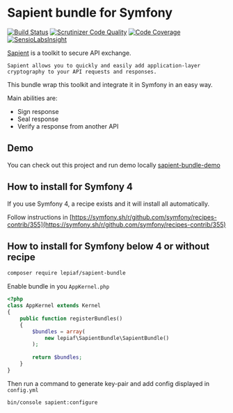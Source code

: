 # Sapient bundle for Symfony

[![Build Status](https://travis-ci.org/lepiaf/sapient-bundle.svg?branch=master)](https://travis-ci.org/lepiaf/sapient-bundle)
[![Scrutinizer Code Quality](https://scrutinizer-ci.com/g/lepiaf/sapient-bundle/badges/quality-score.png?b=master)](https://scrutinizer-ci.com/g/lepiaf/sapient-bundle/?branch=master)
[![Code Coverage](https://scrutinizer-ci.com/g/lepiaf/sapient-bundle/badges/coverage.png?b=master)](https://scrutinizer-ci.com/g/lepiaf/sapient-bundle/?branch=master)
[![SensioLabsInsight](https://insight.sensiolabs.com/projects/f6279110-ac35-47e3-9439-3416ece59667/mini.png)](https://insight.sensiolabs.com/projects/f6279110-ac35-47e3-9439-3416ece59667)

[Sapient](https://github.com/paragonie/sapient) is a toolkit to secure API exchange. 

```text
Sapient allows you to quickly and easily add application-layer cryptography to your API requests and responses.
```

This bundle wrap this toolkit and integrate it in Symfony in an easy way.

Main abilities are:
* Sign response
* Seal response
* Verify a response from another API

## Demo

You can check out this project and run demo locally [sapient-bundle-demo](https://github.com/lepiaf/sapient-bundle-demo)

## How to install for Symfony 4

If you use Symfony 4, a recipe exists and it will install all automatically.

Follow instructions in [https://symfony.sh/r/github.com/symfony/recipes-contrib/355](https://symfony.sh/r/github.com/symfony/recipes-contrib/355)

## How to install for Symfony below 4 or without recipe

```bash
composer require lepiaf/sapient-bundle
```

Enable bundle in you `AppKernel.php`

```php
<?php
class AppKernel extends Kernel
{
    public function registerBundles()
    {
        $bundles = array(
            new lepiaf\SapientBundle\SapientBundle()
        );
        
        return $bundles;
    }
}
```

Then run a command to generate key-pair and add config displayed in `config.yml`

```bash
bin/console sapient:configure
```
